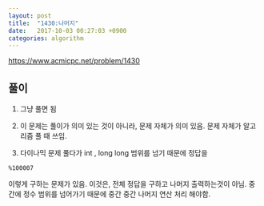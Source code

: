```yaml
---
layout: post
title:  "1430:나머지"
date:   2017-10-03 00:27:03 +0900
categories: algorithm
---
```



<https://www.acmicpc.net/problem/1430>

## 풀이

1. 그냥 풀면 됨

2. 이 문제는 풀이가 의미 있는 것이 아니라, 
문제 자체가 의미 있음. 
문제 자체가 알고리즘 풀 때 쓰임.

3. 다이나믹 문제 풀다가
 int , long long 범위를 넘기 때문에 정답을 
 
 ````
 %100007
 ````
 이렇게 구하는 문제가 있음.
이것은,
전체 정답을 구하고 나머지 출력하는것이 아님.
중간에 정수 범위를 넘어가기 때문에
중간 중간 나머지 연산 처리 해야함.